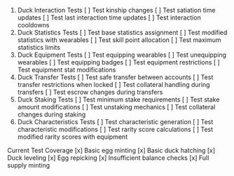 1. Duck Interaction Tests
[ ] Test kinship changes
[ ] Test satiation time updates
[ ] Test last interaction time updates
[ ] Test interaction cooldowns
2. Duck Statistics Tests
[ ] Test base statistics assignment
[ ] Test modified statistics with wearables
[ ] Test skill point allocation
[ ] Test maximum statistics limits
3. Duck Equipment Tests
[ ] Test equipping wearables
[ ] Test unequipping wearables
[ ] Test equipping badges
[ ] Test equipment restrictions
[ ] Test equipment stat modifications
4. Duck Transfer Tests
[ ] Test safe transfer between accounts
[ ] Test transfer restrictions when locked
[ ] Test collateral handling during transfers
[ ] Test escrow changes during transfers
5. Duck Staking Tests
[ ] Test minimum stake requirements
[ ] Test stake amount modifications
[ ] Test unstaking mechanics
[ ] Test collateral changes during staking
6. Duck Characteristics Tests
[ ] Test characteristic generation
[ ] Test characteristic modifications
[ ] Test rarity score calculations
[ ] Test modified rarity scores with equipment

Current Test Coverage
[x] Basic egg minting
[x] Basic duck hatching
[x] Duck leveling
[x] Egg repicking
[x] Insufficient balance checks
[x] Full supply minting